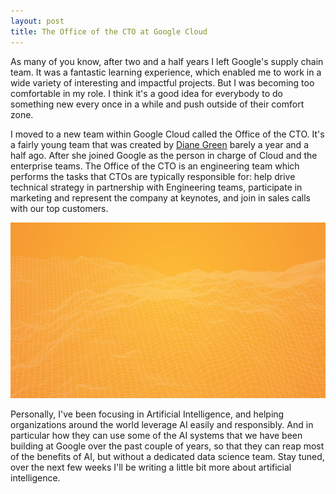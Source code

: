```yaml
---
layout: post
title: The Office of the CTO at Google Cloud
---
```


As many of you know, after two and a half years I left Google's supply chain team. It was a fantastic learning experience, which enabled me to work in a wide variety of interesting and impactful projects. But I was becoming too comfortable in my role. I think it's a good idea for everybody to do something new every once in a while and push outside of their comfort zone.

I moved to a new team within Google Cloud called the Office of the CTO. It's a fairly young team that was created by [Diane Green](http://www.businessinsider.com/how-diane-greene-transformed-googles-cloud-2016-6) barely a year and a half ago. After she joined Google as the person in charge of Cloud and the enterprise teams. The Office of the CTO is an engineering team which performs the tasks that CTOs are typically responsible for: help drive technical strategy in partnership with Engineering teams, participate in marketing and represent the company at keynotes, and join in sales calls with our top customers.

![AI](/images/generic-ai.jpg)

Personally, I've been focusing in Artificial Intelligence, and helping organizations around the world leverage AI easily and responsibly. And in particular how they can use some of the AI systems that we have been building at Google over the past couple of years, so that they can reap most of the benefits of AI, but without a dedicated data science team. Stay tuned, over the next few weeks I'll be writing a little bit more about artificial intelligence.
